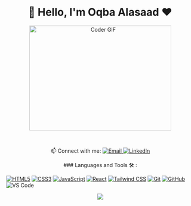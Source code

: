 <h1 align="center">🚀 Hello, I'm Oqba Alasaad ♥</h1>
<p align="center">
  <img src="https://media.giphy.com/media/SWoSkN6DxTszqIKEqv/giphy.gif" alt="Coder GIF" width="380" height="280">
</p>
<br/>
<p align="center">
  📫 Connect with me: 
  <a href="mailto:akbaasad12345@gmail.com">
    <img alt="Email" src="https://img.shields.io/badge/Email-D14836?style=flat-square&logo=gmail&logoColor=white" />
  </a>
  <a href="https://www.linkedin.com/in//">
    <img alt="LinkedIn" src="https://img.shields.io/badge/LinkedIn-0077B5?style=flat-square&logo=linkedin&logoColor=white" />
    </a>
</p>
<p align="center">
  ### Languages and Tools 🛠 : 
  
  [![HTML5](https://img.shields.io/badge/-HTML5-%23E44D27?style=flat-square&logo=html5&logoColor=ffffff)](https://www.w3schools.com/html/)
  [![CSS3](https://img.shields.io/badge/-CSS3-%231572B6?style=flat-square&logo=css3)](https://www.w3schools.com/css/)
  [![JavaScript](https://img.shields.io/badge/-JavaScript-black?style=flat-square&logo=javascript)](https://developer.mozilla.org/en-US/docs/Web/JavaScript)
  [![React](https://img.shields.io/badge/-React-%2320232A?style=flat-square&logo=React&logoColor=%2361DAFB)](https://reactjs.org/)
  [![Tailwind CSS](https://img.shields.io/badge/-Tailwind%20CSS-%2338B2A5?style=flat-square&logo=TailwindCSS&logoColor=ffffff)](https://tailwindcss.com/)
  [![Git](https://img.shields.io/badge/-Git-%23F05032?style=flat-square&logo=git&logoColor=%23ffffff)](https://git-scm.com/)
  [![GitHub](https://img.shields.io/badge/-GitHub-181717?style=flat-square&logo=github)](https://github.com/)
  ![VS Code](http://img.shields.io/badge/-VS%20Code-007ACC?style=flat-square&logo=visual-studio-code&logoColor=ffffff)
</p>
<p align="center">
  <img src="https://readme-typing-svg.demolab.com/?lines=Hello%2C+I'm+Oqba+Alasaad!;I'm+a+front-end+developer;Welcome+to+my+profile!" style="color:mix" />
</p>
